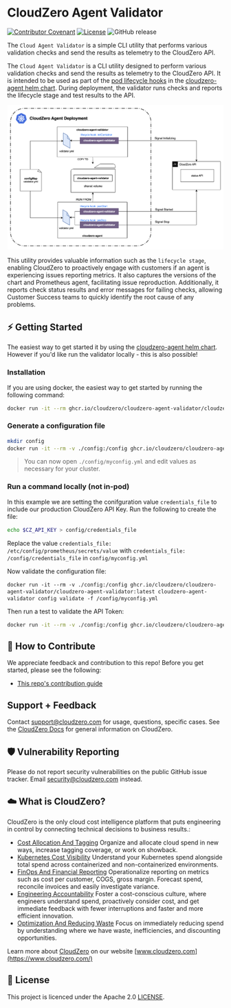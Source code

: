# CloudZero Agent Validator


[![Contributor Covenant](https://img.shields.io/badge/Contributor%20Covenant-2.1-4baaaa.svg)](CODE-OF-CONDUCT.md)
[![License](https://img.shields.io/badge/License-Apache%202.0-blue.svg)](LICENSE)
![GitHub release](https://img.shields.io/github/release/cloudzero/template-cloudzero-open-source.svg)

The `Cloud Agent Validator` is a simple CLI utility that performs various validation checks and send the results as telemetry to the CloudZero API.

The `Cloud Agent Validator` is a CLI utility designed to perform various validation checks and send the results as telemetry to the CloudZero API. It is intended to be used as part of the [pod lifecycle hooks](https://kubernetes.io/docs/concepts/containers/container-lifecycle-hooks/) in the [cloudzero-agent helm chart](https://github.com/Cloudzero/cloudzero-charts). During deployment, the validator runs checks and reports the lifecycle stage and test results to the API.

<img src="./docs/assets/deployment.png" alt="deployment" width="700">

This utility provides valuable information such as the `lifecycle stage`, enabling CloudZero to proactively engage with customers if an agent is experiencing issues reporting metrics. It also captures the versions of the chart and Prometheus agent, facilitating issue reproduction. Additionally, it reports check status results and error messages for failing checks, allowing Customer Success teams to quickly identify the root cause of any problems.

## ⚡ Getting Started

The easiest way to get started it by using the [cloudzero-agent helm chart](https://github.com/Cloudzero/cloudzero-charts). However if you'd like run the validator locally - this is also possible!

### Installation

If you are using docker, the easiest way to get started by running the following command:
```sh
docker run -it --rm ghcr.io/cloudzero/cloudzero-agent-validator/cloudzero-agent-validator:latest cloudzero-agent-validator config generate
```

### Generate a configuration file

```sh
mkdir config
docker run -it --rm -v ./config:/config ghcr.io/cloudzero/cloudzero-agent-validator/cloudzero-agent-validator:latest cloudzero-agent-validator config generate -f /config/myconfig.yml --account 123456789 --cluster my-cluster-name --region us-east-1
```
> You can now open `./config/myconfig.yml` and edit values as necessary for your cluster.


### Run a command locally (not in-pod)

In this example we are setting the conifguration value `credentials_file` to include our production CloudZero API Key. Run the following to create the file:

```sh
echo $CZ_API_KEY > config/credentials_file
```

Replace the value `credentials_file: /etc/config/prometheus/secrets/value` with `credentials_file: /config/credentials_file` in `config/myconfig.yml`

Now validate the configuration file:
```
docker run -it --rm -v ./config:/config ghcr.io/cloudzero/cloudzero-agent-validator/cloudzero-agent-validator:latest cloudzero-agent-validator config validate -f /config/myconfig.yml
```

Then run a test to validate the API Token:

```sh
docker run -it --rm -v ./config:/config ghcr.io/cloudzero/cloudzero-agent-validator/cloudzero-agent-validator:latest cloudzero-agent-validator diagnose run -f /config/myconfig.yml -check api_key_valid
```

## 🤝 How to Contribute

We appreciate feedback and contribution to this repo! Before you get started, please see the following:

- [This repo's contribution guide](CONTRIBUTING.md)

## Support + Feedback

Contact support@cloudzero.com for usage, questions, specific cases. See the [CloudZero Docs](https://docs.cloudzero.com/) for general information on CloudZero.

## 🛡️ Vulnerability Reporting

Please do not report security vulnerabilities on the public GitHub issue tracker. Email [security@cloudzero.com](mailto:security@cloudzero.com) instead.

## ☁️ What is CloudZero?

CloudZero is the only cloud cost intelligence platform that puts engineering in control by connecting technical decisions to business results.:

- [Cost Allocation And Tagging](https://www.cloudzero.com/tour/allocation) Organize and allocate cloud spend in new ways, increase tagging coverage, or work on showback.
- [Kubernetes Cost Visibility](https://www.cloudzero.com/tour/kubernetes) Understand your Kubernetes spend alongside total spend across containerized and non-containerized environments.
- [FinOps And Financial Reporting](https://www.cloudzero.com/tour/finops) Operationalize reporting on metrics such as cost per customer, COGS, gross margin. Forecast spend, reconcile invoices and easily investigate variance.
- [Engineering Accountability](https://www.cloudzero.com/tour/engineering) Foster a cost-conscious culture, where engineers understand spend, proactively consider cost, and get immediate feedback with fewer interruptions and faster and more efficient innovation.
- [Optimization And Reducing Waste](https://www.cloudzero.com/tour/optimization) Focus on immediately reducing spend by understanding where we have waste, inefficiencies, and discounting opportunities.

Learn more about [CloudZero](https://www.cloudzero.com/) on our website [www.cloudzero.com](https://www.cloudzero.com/)

## 📜 License

This project is licenced under the Apache 2.0 [LICENSE](LICENSE).
